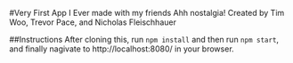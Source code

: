 #Very First App I Ever made with my friends
Ahh nostalgia! Created by Tim Woo, Trevor Pace, and Nicholas Fleischhauer

##Instructions
After cloning this, run `npm install` and then run `npm start`, and finally nagivate to http://localhost:8080/ in your browser.
